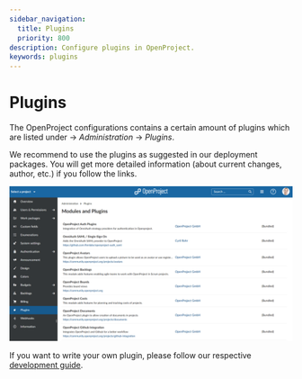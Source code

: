 ```yaml
---
sidebar_navigation:
  title: Plugins
  priority: 800
description: Configure plugins in OpenProject.
keywords: plugins
---
```

# Plugins

The OpenProject configurations contains a certain amount of plugins which are listed under -> *Administration* -> *Plugins*.

We recommend to use the plugins as suggested in our deployment packages. You will get more detailed information (about current changes, author, etc.) if you follow the links.

![OpenProject plugins](image-20200124100220714.png)

If you want to write your own plugin, please follow our respective [development guide](../../development/create-openproject-plugin). 
